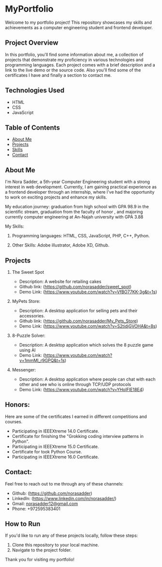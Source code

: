 # MyPortfolio

Welcome to my portfolio project! This repository showcases my skills and achievements as a computer engineering student and frontend developer.

## Project Overview

In this portfolio, you'll find some information about me, a collection of projects that demonstrate my proficiency in various technologies and programming languages. Each project comes with a brief description and a link to the live demo or the source code. Also you'll find some of the certificates I have and finally a section to contact me.

## Technologies Used

- HTML
- CSS
- JavaScript

## Table of Contents

- [About Me](#about-me)
- [Projects](#projects)
- [Skills](#skills)
- [Contact](#contact)

## About Me

I'm Nora Sadder, a 5th-year Computer Engineering student with a strong interest in web development. Currently, I am gaining practical experience as a frontend developer through an internship, where I've had the opportunity to work on exciting projects and enhance my skills.

My education journey: graduation from high school with GPA 98.9 in the scientific stream, graduation from the faculty of honor , and majoring currently computer engineering at An-Najah university with GPA 3.88  

My Skills: 
1. Programming languages: 
HTML, CSS, JavaScript, PHP, C++, Python.

2. Other Skills:
Adobe illustrator, Adobe XD, Github.


## Projects

1. The Sweet Spot
   - Description: A website for retailing cakes
   - Github link: (https://github.com/norasadder/sweet_spot)
   - Demo Link:   (https://www.youtube.com/watch?v=VfBO77KK-3g&t=1s)

2. MyPets Store:
   - Description: A desktop application for selling pets and their accessories.
   - Github link: (https://github.com/norasadder/My_Pets_Store)
   - Demo Link:   (https://www.youtube.com/watch?v=S2tidjGVOHA&t=8s)

3. 8-Puzzle Solver:
   - Description: A desktop application which solves the 8 puzzle game using AI
   - Demo Link:   (https://www.youtube.com/watch?v=1mmMl_r9GPQ&t=1s)

4. Messenger:
   - Description: A desktop application where people can chat with each other and see who is online through TCP/UDP protocols
   - Demo Link:   (https://www.youtube.com/watch?v=YHoIFIE18E4)

## Honors:
Here are some of the certificates I earned in different competitions and courses.

- Participating in IEEEXtreme 14.0 Certificate.
- Certificate for finishing the "Grokking coding interview patterns in Python".
- Participating in IEEEXtreme 15.0 Certificate.
- Certificate for took Python Course.
- Participating in IEEEXtreme 16.0 Certificate.


## Contact:
Feel free to reach out to me through any of these channels:
- Github:   (https://github.com/norasadder)
- LinkedIn: (https://www.linkedin.com/in/norasadder/)
- Gmail:    norasadder12@gmail.com
- Phone:    +972595383401


## How to Run

If you'd like to run any of these projects locally, follow these steps:

1. Clone this repository to your local machine.
2. Navigate to the project folder.


Thank you for visiting my portfolio!

